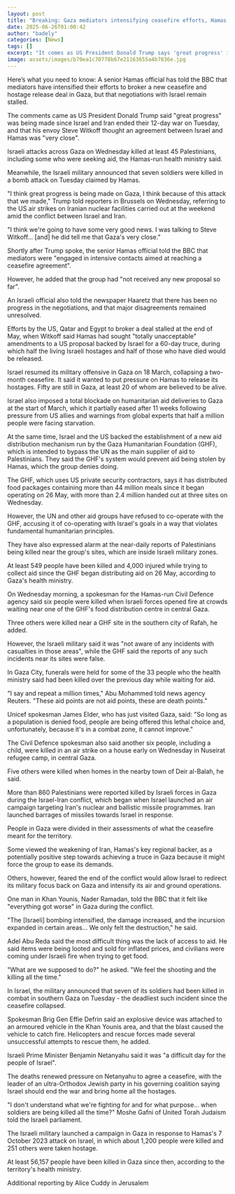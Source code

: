 ```yaml
---
layout: post
title: "Breaking: Gaza mediators intensifying ceasefire efforts, Hamas official says"
date: 2025-06-26T01:00:42
author: "badely"
categories: [News]
tags: []
excerpt: "It comes as US President Donald Trump says 'great progress' is being made since Israel and Iran ended their 12-day war."
image: assets/images/b70ea1c70778b67e21163655a4b7836e.jpg
---
```


Here’s what you need to know: A senior Hamas official has told the BBC that mediators have intensified their efforts to broker a new ceasefire and hostage release deal in Gaza, but that negotiations with Israel remain stalled.

The comments came as US President Donald Trump said "great progress" was being made since Israel and Iran ended their 12-day war on Tuesday, and that his envoy Steve Witkoff thought an agreement between Israel and Hamas was "very close".

Israeli attacks across Gaza on Wednesday killed at least 45 Palestinians, including some who were seeking aid, the Hamas-run health ministry said.

Meanwhile, the Israeli military announced that seven soldiers were killed in a bomb attack on Tuesday claimed by Hamas.

"I think great progress is being made on Gaza, I think because of this attack that we made," Trump told reporters in Brussels on Wednesday, referring to the US air strikes on Iranian nuclear facilities carried out at the weekend amid the conflict between Israel and Iran.

"I think we're going to have some very good news. I was talking to Steve Witkoff... [and] he did tell me that Gaza's very close."

Shortly after Trump spoke, the senior Hamas official told the BBC that mediators were "engaged in intensive contacts aimed at reaching a ceasefire agreement".

However, he added that the group had "not received any new proposal so far".

An Israeli official also told the newspaper Haaretz that there has been no progress in the negotiations, and that major disagreements remained unresolved.

Efforts by the US, Qatar and Egypt to broker a deal stalled at the end of May, when Witkoff said Hamas had sought "totally unacceptable" amendments to a US proposal backed by Israel for a 60-day truce, during which half the living Israeli hostages and half of those who have died would be released.

Israel resumed its military offensive in Gaza on 18 March, collapsing a two-month ceasefire. It said it wanted to put pressure on Hamas to release its hostages. Fifty are still in Gaza, at least 20 of whom are believed to be alive.

Israel also imposed a total blockade on humanitarian aid deliveries to Gaza at the start of March, which it partially eased after 11 weeks following pressure from US allies and warnings from global experts that half a million people were facing starvation.

At the same time, Israel and the US backed the establishment of a new aid distribution mechanism run by the Gaza Humanitarian Foundation (GHF), which is intended to bypass the UN as the main supplier of aid to Palestinians. They said the GHF's system would prevent aid being stolen by Hamas, which the group denies doing.

The GHF, which uses US private security contractors, says it has distributed food packages containing more than 44 million meals since it began operating on 26 May, with more than 2.4 million handed out at three sites on Wednesday.

However, the UN and other aid groups have refused to co-operate with the GHF, accusing it of co-operating with Israel's goals in a way that violates fundamental humanitarian principles.

They have also expressed alarm at the near-daily reports of Palestinians being killed near the group's sites, which are inside Israeli military zones.

At least 549 people have been killed and 4,000 injured while trying to collect aid since the GHF began distributing aid on 26 May, according to Gaza's health ministry.

On Wednesday morning, a spokesman for the Hamas-run Civil Defence agency said six people were killed when Israeli forces opened fire at crowds waiting near one of the GHF's food distribution centre in central Gaza.

Three others were killed near a GHF site in the southern city of Rafah, he added.

However, the Israeli military said it was "not aware of any incidents with casualties in those areas", while the GHF said the reports of any such incidents near its sites were false.

In Gaza City, funerals were held for some of the 33 people who the health ministry said had been killed over the previous day while waiting for aid.

"I say and repeat a million times," Abu Mohammed told news agency Reuters. "These aid points are not aid points, these are death points."

Unicef spokesman James Elder, who has just visited Gaza, said: "So long as a population is denied food, people are being offered this lethal choice and, unfortunately, because it's in a combat zone, it cannot improve."

The Civil Defence spokesman also said another six people, including a child, were killed in an air strike on a house early on Wednesday in Nuseirat refugee camp, in central Gaza.

Five others were killed when homes in the nearby town of Deir al-Balah, he said.

More than 860 Palestinians were reported killed by Israeli forces in Gaza during the Israel-Iran conflict, which began when Israel launched an air campaign targeting Iran's nuclear and ballistic missile programmes. Iran launched barrages of missiles towards Israel in response.

People in Gaza were divided in their assessments of what the ceasefire meant for the territory.

Some viewed the weakening of Iran, Hamas's key regional backer, as a potentially positive step towards achieving a truce in Gaza because it might force the group to ease its demands.

Others, however, feared the end of the conflict would allow Israel to redirect its military focus back on Gaza and intensify its air and ground operations.

One man in Khan Younis, Nader Ramadan, told the BBC that it felt like "everything got worse" in Gaza during the conflict.

"The [Israeli] bombing intensified, the damage increased, and the incursion expanded in certain areas… We only felt the destruction," he said.

Adel Abu Reda said the most difficult thing was the lack of access to aid. He said items were being looted and sold for inflated prices, and civilians were coming under Israeli fire when trying to get food.

"What are we supposed to do?" he asked. "We feel the shooting and the killing all the time."

In Israel, the military announced that seven of its soldiers had been killed in combat in southern Gaza on Tuesday - the deadliest such incident since the ceasefire collapsed.

Spokesman Brig Gen Effie Defrin said an explosive device was attached to an armoured vehicle in the Khan Younis area, and that the blast caused the vehicle to catch fire. Helicopters and rescue forces made several unsuccessful attempts to rescue them, he added.

Israeli Prime Minister Benjamin Netanyahu said it was "a difficult day for the people of Israel".

The deaths renewed pressure on Netanyahu to agree a ceasefire, with the leader of an ultra-Orthodox Jewish party in his governing coalition saying Israel should end the war and bring home all the hostages.

"I don't understand what we're fighting for and for what purpose... when soldiers are being killed all the time?" Moshe Gafni of United Torah Judaism told the Israeli parliament.

The Israeli military launched a campaign in Gaza in response to Hamas's 7 October 2023 attack on Israel, in which about 1,200 people were killed and 251 others were taken hostage.

At least 56,157 people have been killed in Gaza since then, according to the territory's health ministry.

Additional reporting by Alice Cuddy in Jerusalem

